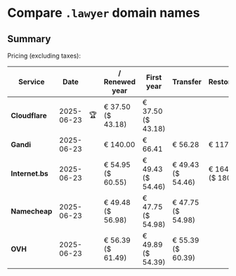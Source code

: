 # Compare `.lawyer` domain names

## Summary

Pricing (excluding taxes):

| Service | Date |  | / Renewed year | First year | Transfer | Restoration |
|--|--|--|--|--|--|--|
| **Cloudflare** | 2025-06-23 | 🏆 | € 37.50<br>($ 43.18) | € 37.50<br>($ 43.18) |  |  |
| **Gandi** | 2025-06-23 |  | € 140.00 | € 66.41 | € 56.28 | € 117.43 |
| **Internet.bs** | 2025-06-23 |  | € 54.95<br>($ 60.55) | € 49.43<br>($ 54.46) | € 49.43<br>($ 54.46) | € 164.05<br>($ 180.75) |
| **Namecheap** | 2025-06-23 |  | € 49.48<br>($ 56.98) | € 47.75<br>($ 54.98) | € 47.75<br>($ 54.98) |  |
| **OVH** | 2025-06-23 |  | € 56.39<br>($ 61.49) | € 49.89<br>($ 54.39) | € 55.39<br>($ 60.39) |  |
